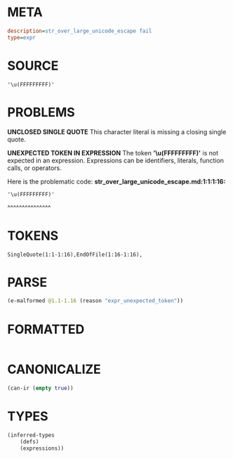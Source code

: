 # META
~~~ini
description=str_over_large_unicode_escape fail
type=expr
~~~
# SOURCE
~~~roc
'\u(FFFFFFFFF)'
~~~
# PROBLEMS
**UNCLOSED SINGLE QUOTE**
This character literal is missing a closing single quote.

**UNEXPECTED TOKEN IN EXPRESSION**
The token **'\u(FFFFFFFFF)'** is not expected in an expression.
Expressions can be identifiers, literals, function calls, or operators.

Here is the problematic code:
**str_over_large_unicode_escape.md:1:1:1:16:**
```roc
'\u(FFFFFFFFF)'
```
^^^^^^^^^^^^^^^


# TOKENS
~~~zig
SingleQuote(1:1-1:16),EndOfFile(1:16-1:16),
~~~
# PARSE
~~~clojure
(e-malformed @1.1-1.16 (reason "expr_unexpected_token"))
~~~
# FORMATTED
~~~roc

~~~
# CANONICALIZE
~~~clojure
(can-ir (empty true))
~~~
# TYPES
~~~clojure
(inferred-types
	(defs)
	(expressions))
~~~
